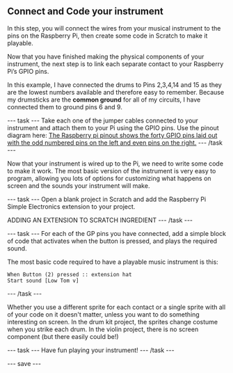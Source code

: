 ## Connect and Code your instrument
In this step, you will connect the wires from your musical instrument to the pins on the Raspberry Pi, then create some code in Scratch to make it playable.

Now that you have finished making the physical components of your instrument, the next step is to link each separate contact to your Raspberry Pi’s GPIO pins. 

In this example, I have connected the drums to Pins 2,3,4,14 and 15 as they are the lowest numbers available and therefore easy to remember. Because my drumsticks are the **common ground** for all of my circuits, I have connected them to ground pins 6 and 9.  

--- task ---
Take each one of the jumper cables connected to your instrument and attach them to your Pi using the GPIO pins. Use the pinout diagram here:
[The Raspberry pi pinout shows the forty GPIO pins laid out with the odd numbered pins on the left and even pins on the right.](imageURL)
--- /task ---

Now that your instrument is wired up to the Pi, we need to write some code to make it work. The most basic version of the instrument is very easy to program, allowing you lots of options for customizing what happens on screen and the sounds your instrument will make.

--- task ---
Open a blank project in Scratch and add the Raspberry Pi Simple Electronics extension to your project.

ADDING AN EXTENSION TO SCRATCH INGREDIENT
--- /task ---

--- task ---
For each of the GP pins you have connected, add a simple block of code that activates when the button is pressed, and plays the required sound.

The most basic code required to have a playable music instrument is this:

```blocks3
When Button (2) pressed :: extension hat
Start sound [Low Tom v]
```
--- /task ---

Whether you use a different sprite for each contact or a single sprite with all of your code on it doesn't matter, unless you want to do something interesting on screen. In the drum kit project, the sprites change costume when you strike each drum. In the violin project, there is no screen component (but there easily could be!)

--- task ---
Have fun playing your instrument! 
--- /task ---

--- save ---
